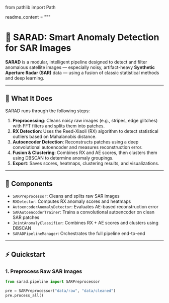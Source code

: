 from pathlib import Path

readme_content = """
# 🌌 SARAD: Smart Anomaly Detection for SAR Images

**SARAD** is a modular, intelligent pipeline designed to detect and filter anomalous satellite images — especially noisy, artifact-heavy **Synthetic Aperture Radar (SAR)** data — using a fusion of classic statistical methods and deep learning.

---

## 🧠 What It Does

SARAD runs through the following steps:

1. **Preprocessing**: Cleans noisy raw images (e.g., stripes, edge glitches) with FFT filters and splits them into patches.
2. **RX Detection**: Uses the Reed-Xiaoli (RX) algorithm to detect statistical outliers based on Mahalanobis distance.
3. **Autoencoder Detection**: Reconstructs patches using a deep convolutional autoencoder and measures reconstruction error.
4. **Fusion & Clustering**: Combines RX and AE scores, then clusters them using DBSCAN to determine anomaly groupings.
5. **Export**: Saves scores, heatmaps, clustering results, and visualizations.

---

## 🧩 Components

- `SARPreprocessor`: Cleans and splits raw SAR images
- `RXDetector`: Computes RX anomaly scores and heatmaps
- `AutoencoderAnomalyDetector`: Evaluates AE-based reconstruction error
- `SARAutoencoderTrainer`: Trains a convolutional autoencoder on clean SAR patches
- `JointAnomalyClassifier`: Combines RX + AE scores and clusters using DBSCAN
- `SARADPipelineManager`: Orchestrates the full pipeline end-to-end

---

## ⚡ Quickstart

### 1. Preprocess Raw SAR Images

```python
from sarad.pipeline import SARPreprocessor

pre = SARPreprocessor("data/raw", "data/cleaned")
pre.process_all()
